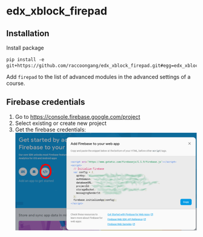 # edx_xblock_firepad

Installation
------------

Install package

    pip install -e git+https://github.com/raccoongang/edx_xblock_firepad.git#egg=edx_xblock_firepad

Add `firepad` to the list of advanced modules in the advanced settings of a course.

## Firebase credentials
1. Go to https://console.firebase.google.com/project
2. Select existing or create new project
3. Get the firebase credentials:
![Firebase credentials](doc/img/firebase.png)
